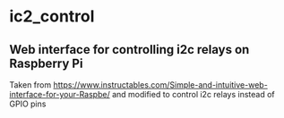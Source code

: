# ic2_control
## Web interface for controlling i2c relays on Raspberry Pi

Taken from https://www.instructables.com/Simple-and-intuitive-web-interface-for-your-Raspbe/ and modified to control i2c relays instead of GPIO pins
